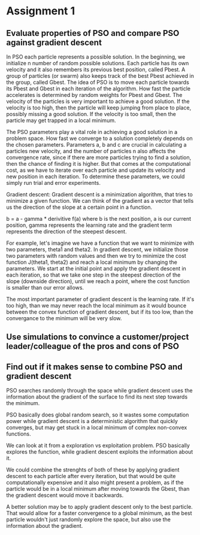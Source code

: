 # Assignment 1

## Evaluate properties of PSO and compare PSO against gradient descent

In PSO each particle represents a possible solution.
In the beginning, we initialize n number of random possible solutions.
Each particle has its own velocity and it also remembers its previous best position, called Pbest.
A group of particles (or swarm) also keeps track of the best Pbest achieved in the group, 
called Gbest.
The idea of PSO is to move each particle towards its Pbest and Gbest in each iteration 
of the algorithm. How fast the particle accelerates is determined by random weights for 
Pbest and Gbest.
The velocity of the particles is very important to achieve a good solution. 
If the velocity is too high, then the particle will keep jumping from place to place, 
possibly missing a good solution. If the velocity is too small, then the particle may
get trapped in a local minimum.

The PSO parameters play a vital role in achieving a good solution in a problem space.
How fast we converge to a solution completely depends on the chosen parameters.
Parameters a, b and c are crucial in calculating a particles new velocity, and 
the number of particles n also affects the convergence rate, since if there are more particles
trying to find a solution, then the chance of finding it is higher. But that comes at the 
computational cost, as we have to iterate over each particle and update its velocity and new position in each iteration.
To determine these parameters, we could simply run trial and error experiments.


Gradient descent:
Gradient descent is a minimization algorithm, that tries to minimize a given function.
We can think of the gradient as a vector that tells us the direction of the slope at a certain point in a function. 

b = a - gamma * derivitive f(a) 
where b is the next position, a is our current position, gamma represents the learning rate
and the gradient term represents the direction of the steepest descent.


For example, let's imagine we have a function that we want to minimize with two parameters, 
theta1 and theta2.
In gradient descent, we initialize those two parameters with random values and then we try to 
minimize the cost function J(theta1, theta2) and reach a local minimum by changing the parameters. We start at the initial point and apply the gradient descent in each iteration, 
so that we take one step in the steepest direction of the slope (downside direction), until 
we reach a point, where the cost function is smaller than our error allows.

The most important parameter of gradient descent is the learning rate. If it's too high, 
than we may never reach the local minimum as it would bounce between the convex function of
gradient descent, but if its too low, than the convergance to the minimum will be very slow.


## Use simulations to convince a customer/project leader/colleague of the pros and cons of PSO







## Find out if it makes sense to combine PSO and gradient descent

PSO searches randomly through the space while gradient descent uses the information 
about the gradient of the surface to find its next step towards the minimum.

PSO basically does global random search, so it wastes some computation power while gradient descent is a deterministic algorithm that quickly converges, but may get stuck in a local minimum of complex non-convex functions.

We can look at it from a exploration vs exploitation problem.
PSO basically explores the function, while gradient descent exploits the information about 
it.

We could combine the strenghts of both of these by applying gradient descent to each particle 
after every iteration, but that would be quite computationally expensive and it also might 
present a problem, as if the particle would be in a local minimum after moving towards
the Gbest, than the gradient descent would move it backwards.

A better solution may be to apply gradient descent only to the best particle. That would allow 
for a faster convergence to a global minimum, as the best particle wouldn't just randomly explore the space, but also use the information about the gradient.
